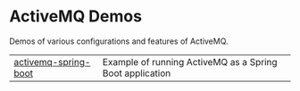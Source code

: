 # ActiveMQ Demos

Demos of various configurations and features of ActiveMQ.

|||
|---|---|
|[activemq-spring-boot](./activemq-spring-boot)|Example of running ActiveMQ as a Spring Boot application|
